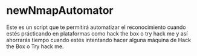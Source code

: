 # newNmapAutomator
Este es un script que te permitirá automatizar el reconocimiento cuando estés prácticando en plataformas como hack the box o try hack me y así ahorrarás tiempo
cuando estés intentando hacer alguna máquina de Hack the Box o Try hack me.
